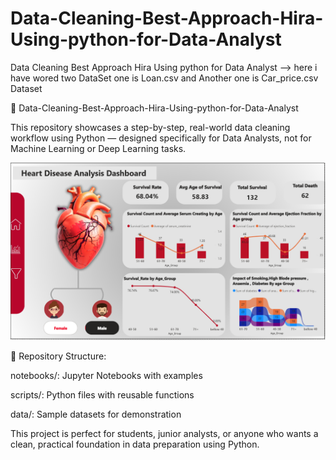 # Data-Cleaning-Best-Approach-Hira-Using-python-for-Data-Analyst
Data Cleaning Best Approach Hira Using python for Data Analyst --> here i have wored two DataSet one is Loan.csv and Another one is Car_price.csv Dataset 

🧹 Data-Cleaning-Best-Approach-Hira-Using-python-for-Data-Analyst

This repository showcases a step-by-step, real-world data cleaning workflow using Python — designed specifically for Data Analysts, not for Machine Learning or Deep Learning tasks.

![image alt](https://github.com/irfanulkabirhira/Heart-Disease-Analysis-Dashboard-in-PowerBI/blob/9cbb2f7b2a6fc2650a9ab7211c212722da502129/Project%20image.png)

   📁 Repository Structure:

   notebooks/: Jupyter Notebooks with examples

   scripts/: Python files with reusable functions

   data/: Sample datasets for demonstration

This project is perfect for students, junior analysts, or anyone who wants a clean, practical foundation in data preparation using Python.
